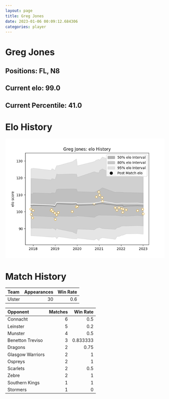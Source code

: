 ```yaml
---  
layout: page  
title: Greg Jones  
date: 2023-01-06 00:09:12.684306  
categories: player  
---
```

# Greg Jones

## Positions: FL, N8

## Current elo: 99.0

## Current Percentile: 41.0

# Elo History


![elo history](history_GregJones.png)
# Match History


| Team   |   Appearances |   Win Rate |
|:-------|--------------:|-----------:|
| Ulster |            30 |        0.6 |

| Opponent         |   Matches |   Win Rate |
|:-----------------|----------:|-----------:|
| Connacht         |         6 |   0.5      |
| Leinster         |         5 |   0.2      |
| Munster          |         4 |   0.5      |
| Benetton Treviso |         3 |   0.833333 |
| Dragons          |         2 |   0.75     |
| Glasgow Warriors |         2 |   1        |
| Ospreys          |         2 |   1        |
| Scarlets         |         2 |   0.5      |
| Zebre            |         2 |   1        |
| Southern Kings   |         1 |   1        |
| Stormers         |         1 |   0        |